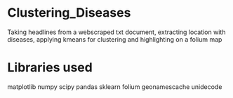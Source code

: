 # Clustering_Diseases
Taking headlines from a webscraped txt document, extracting location with diseases, applying kmeans for clustering and highlighting on a folium map
# Libraries used
matplotlib
numpy
scipy
pandas
sklearn
folium
geonamescache
unidecode

